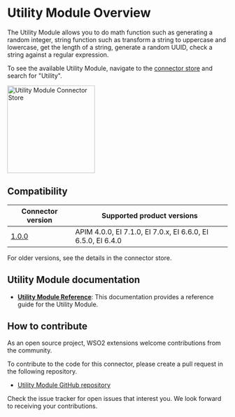 # Utility Module Overview

The Utility Module allows you to do math function such as generating a random integer, string function such as transform a string to uppercase and lowercase, get the length of a string, generate a random UUID, check a string against a regular expression.

To see the available Utility Module, navigate to the [connector store](https://store.wso2.com/store/assets/esbconnector/list) and search for "Utility".

<img src="{{base_path}}/assets/img/integrate/connectors/utility-store.png" title="Utility Module" width="200" alt="Utility Module Connector Store"/>


## Compatibility

| Connector version | Supported product versions |
| ------------- |------------- |
|  [1.0.0](https://github.com/wso2-extensions/mediation-utility-module)        |  APIM 4.0.0, EI 7.1.0, EI 7.0.x, EI 6.6.0, EI 6.5.0, EI 6.4.0 |

For older versions, see the details in the connector store.

## Utility Module documentation

* **[Utility Module Reference]({{base_path}}/reference/connectors/utility-module/utility-module-config/)**: This documentation provides a reference guide for the Utility Module.

## How to contribute

As an open source project, WSO2 extensions welcome contributions from the community. 

To contribute to the code for this connector, please create a pull request in the following repository. 

* [Utility Module GitHub repository](https://github.com/wso2-extensions/mediation-utility-module)

Check the issue tracker for open issues that interest you. We look forward to receiving your contributions.

